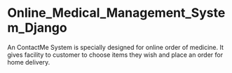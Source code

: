 # Online_Medical_Management_System_Django
An ContactMe System is specially designed for online order of medicine. It gives facility to customer to choose items they wish and place an order for home delivery. 
